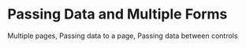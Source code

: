# Passing Data and Multiple Forms
Multiple pages, Passing data to a page, Passing data between controls
